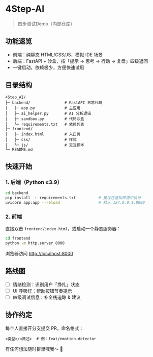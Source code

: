 # 4Step-AI

> 四步调试Demo（内部仓库）

## 功能速览
- 前端：纯静态 HTML/CSS/JS，模拟 IDE 场景
- 后端：FastAPI + 沙盒，按「提示 → 思考 → 行动 → 复盘」四级返回
- 一键启动，依赖极少，方便快速试用

## 目录结构
```text
4Step_AI/
├─ backend/               # FastAPI ⽇常代码
│   ├─ app.py             # 主应用
│   ├─ ai_helper.py       # AI 分析逻辑
│   ├─ sandbox.py         # 代码沙盒
│   └─ requirements.txt   # 依赖列表
├─ frontend/             
│   ├─ index.html         # 入口页
│   ├─ css/               # 样式
│   └─ js/                # 交互脚本
└─ README.md
```

## 快速开始

### 1. 后端（Python ≥3.9）
```bash
cd backend
pip install -r requirements.txt          # 建议在虚拟环境中执行
uvicorn app:app --reload                 # 默认 127.0.0.1:8000
```

### 2. 前端
直接双击 `frontend/index.html`，或启动一个静态服务器：
```bash
cd frontend
python -m http.server 8000
```
浏览器访问 <http://localhost:8000>

## 路线图
- [ ] 情绪检测：识别用户「挣扎」状态
- [ ] UI 呼吸灯：帮助按钮节奏提示
- [ ] 四级调试信息：补全栈追踪 & 建议

## 协作约定
每个人直接开分支提交 PR，命名格式：
```
<类型>/<简述>  # 例：feat/emotion-detector
```

有任何想法随时群里喊我～ 🍻

